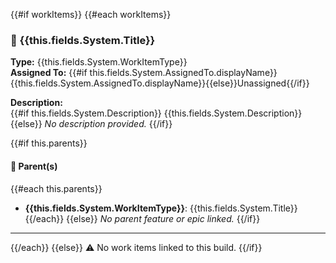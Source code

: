 {{#if workItems}}
{{#each workItems}}
### 🔖 {{this.fields.System.Title}}

**Type:** {{this.fields.System.WorkItemType}}  
**Assigned To:** {{#if this.fields.System.AssignedTo.displayName}}{{this.fields.System.AssignedTo.displayName}}{{else}}Unassigned{{/if}}

**Description:**  
{{#if this.fields.System.Description}}
{{this.fields.System.Description}}
{{else}}
_No description provided._
{{/if}}

{{#if this.parents}}
#### 🔗 Parent(s)
{{#each this.parents}}
- **{{this.fields.System.WorkItemType}}**: {{this.fields.System.Title}}
{{/each}}
{{else}}
_No parent feature or epic linked._
{{/if}}

---
{{/each}}
{{else}}
⚠️ No work items linked to this build.
{{/if}}



